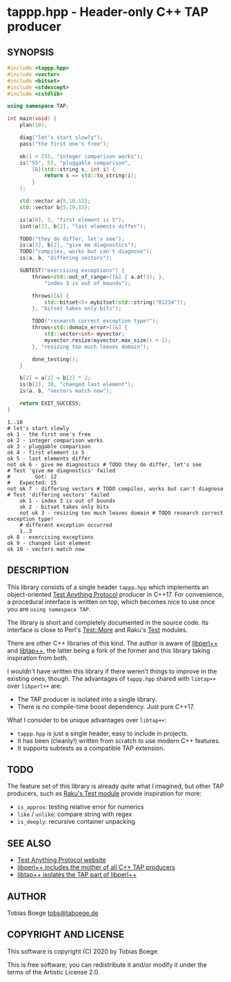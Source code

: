 # tappp.hpp - Header-only C++ TAP producer

## SYNOPSIS

``` cpp
#include <tappp.hpp>
#include <vector>
#include <bitset>
#include <stdexcept>
#include <cstdlib>

using namespace TAP;

int main(void) {
    plan(10);

    diag("let's start slowly");
    pass("the first one's free");

    ok(1 < 255, "integer comparison works");
    is("55", 55, "pluggable comparison",
        [&](std::string s, int i) {
            return s == std::to_string(i);
        }
    );

    std::vector a{5,10,12};
    std::vector b{5,10,15};

    is(a[0], 5, "first element is 5");
    isnt(a[2], b[2], "last elements differ");

    TODO("they do differ, let's see");
    is(a[2], b[2], "give me diagnostics");
    TODO("compiles, works but can't diagnose");
    is(a, b, "differing vectors");

    SUBTEST("exercising exceptions") {
        throws<std::out_of_range>([&] { a.at(3); },
            "index 3 is out of bounds");

        throws([&] {
            std::bitset<5> mybitset(std::string("01234"));
        }, "bitset takes only bits");

        TODO("research correct exception type!");
        throws<std::domain_error>([&] {
            std::vector<int> myvector;
            myvector.resize(myvector.max_size() + 1);
        }, "resizing too much leaves domain");

        done_testing();
    }

    b[2] = a[2] = b[2] * 2;
    is(b[2], 30, "changed last element");
    is(a, b, "vectors match now");

    return EXIT_SUCCESS;
}
```

```
1..10
# let's start slowly
ok 1 - the first one's free
ok 2 - integer comparison works
ok 3 - pluggable comparison
ok 4 - first element is 5
ok 5 - last elements differ
not ok 6 - give me diagnostics # TODO they do differ, let's see
# Test 'give me diagnostics' failed
#        Got: 12
#   Expected: 15
not ok 7 - differing vectors # TODO compiles, works but can't diagnose
# Test 'differing vectors' failed
    ok 1 - index 3 is out of bounds
    ok 2 - bitset takes only bits
    not ok 3 - resizing too much leaves domain # TODO research correct exception type!
    # different exception occurred
    1..3
ok 8 - exercising exceptions
ok 9 - changed last element
ok 10 - vectors match now
```

## DESCRIPTION

This library consists of a single header `tappp.hpp` which implements an
object-oriented [Test Anything Protocol](https://testanything.org/) producer
in C++17. For convenience, a procedural interface is written on top, which
becomes nice to use once you are `using namespace TAP`.

The library is short and completely documented in the source code.
Its interface is close to Perl's [Test::More](https://metacpan.org/pod/Test::More)
and Raku's [Test](https://docs.raku.org/type/Test) modules.

There are other C++ libraries of this kind. The author is aware of
[libperl++](https://github.com/Leont/libperl--) and
[libtap++](https://github.com/cbab/libtappp), the latter being a fork
of the former and this library taking inspiration from both.

I wouldn't have written this library if there weren't things to improve
in the existing ones, though. The advantages of `tappp.hpp` shared with
`libtap++` over `libperl++` are:

- The TAP producer is isolated into a single library.
- There is no compile-time boost dependency. Just pure C++17.

What I consider to be unique advantages over `libtap++`:

- `tappp.hpp` is just a single header, easy to include in projects.
- It has been (cleanly!) written from scratch to use modern C++ features.
- It supports subtests as a compatible TAP extension.

## TODO

The feature set of this library is already quite what I imagined, but other
TAP producers, such as [Raku's Test module](https://docs.raku.org/type/Test)
provide inspiration for more:

- `is_approx`: testing relative error for numerics
- `like` / `unlike`: compare string with regex
- `is_deeply`: recursive container unpacking

## SEE ALSO

- [Test Anything Protocol website](https://testanything.org/)
- [libperl++ includes the mother of all C++ TAP producers](https://github.com/Leont/libperl--)
- [libtap++ isolates the TAP part of libperl++](https://github.com/cbab/libtappp)

## AUTHOR

Tobias Boege <tobs@taboege.de>

## COPYRIGHT AND LICENSE

This software is copyright (C) 2020 by Tobias Boege.

This is free software; you can redistribute it and/or
modify it under the terms of the Artistic License 2.0.

